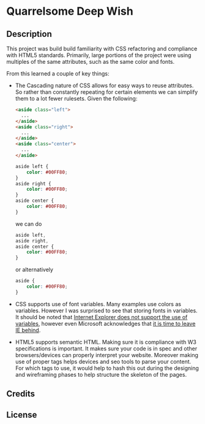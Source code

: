 # Quarrelsome Deep Wish

## Description

This project was build build familiarity with CSS refactoring and compliance with HTML5 standards. Primarily, large portions of the project were using multiples of the same attributes, such as the same color and fonts.

From this learned a couple of key things:

- The Cascading nature of CSS allows for easy ways to reuse attributes. So rather than constantly repeating for certain elements we can simplify them to a lot fewer rulesets. Given the following:

  ```html
  <aside class="left">
    ...
  </aside>
  <aside class="right">
    ...
  </aside>
  <aside class="center">
    ...
  </aside>
  ```

  ```css
  aside left {
      color: #00FF80;
  }
  aside right {
      color: #00FF80;
  }
  aside center {
      color: #00FF80;
  }
  ```

  we can do

  ```css
  aside left,
  aside right,
  aside center {
      color: #00FF80;
  }
  ```

  or alternatively

  ```css
  aside {
      color: #00FF80;
  }
  ```

- CSS supports use of font variables. Many examples use colors as variables. However I was surprised to see that storing fonts in variables. It should be noted that [Internet Explorer does not support the use of variables](https://caniuse.com/css-variables), however even Microsoft acknowledges that [it is time to leave IE behind](https://support.microsoft.com/en-us/microsoft-edge/make-the-switch-from-internet-explorer-to-microsoft-edge-a6f7173e-e84a-36a3-9728-3df20ade9b3c).

- HTML5 supports semantic HTML. Making sure it is compliance with W3 specifications is important. It makes sure your code is in spec and other browsers/devices can properly interpret your website. Moreover making use of proper tags helps devices and seo tools to parse your content. For which tags to use, it would help to hash this out during the designing and wireframing phases to help structure the skeleton of the pages.

## Credits

## License
